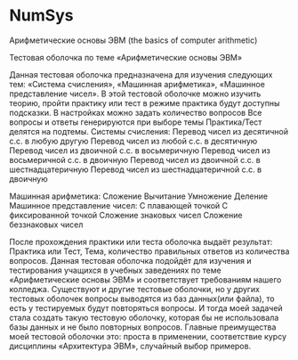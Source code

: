 NumSys
======

Арифметические основы ЭВМ (the basics of computer arithmetic)

Тестовая оболочка по теме «Арифметические основы ЭВМ»

Данная тестовая оболочка предназначена для изучения следующих тем:
«Система счисления», «Машинная арифметика», «Машинное представление чисел».
В этой тестовой оболочке можно изучить теорию, пройти практику или тест в режиме практика будут доступны подсказки.
В настройках можно задать количество вопросов
Все вопросы и ответы генерируются при выборе темы
Практика/Тест делятся на подтемы.
Системы счисления:
	Перевод чисел из десятичной с.с. в любую другую
Перевод чисел из любой с.с. в десятичную
Перевод чисел из двоичной с.с. в восьмеричную
Перевод чисел из восьмеричной с.с. в двоичную
Перевод чисел из двоичной с.с. в шестнадцатеричную
Перевод чисел из шестнадцатеричной с.с. в двоичную
 

Машинная арифметика:
	Сложение
Вычитание
Умножение
Деление
Машинное представление чисел:
	С плавающей точкой
С фиксированной точкой
Сложение знаковых чисел
Сложение беззнаковых чисел

После прохождения практики или теста оболочка выдаёт результат: Практика или Тест, Тема, количество правильных ответов из количества вопросов.
Данная тестовая оболочка подойдёт для изучения и тестирования учащихся в учебных заведениях по теме «Арифметические основы ЭВМ» и соответствует требованиям нашего колледжа.
Существуют и другие тестовые оболочки, но у других тестовых оболочек вопросы выводятся из баз данных(или файла), то есть у тестируемых будут повторяться вопросы. И тогда моей задачей стала создать такую тестовую оболочку, которая бы не использовала базы данных и не было повторных вопросов.
Главные преимущества моей тестовой оболочки это: проста в применении, соответствие курсу дисциплины «Архитектура ЭВМ», случайный выбор примеров.

